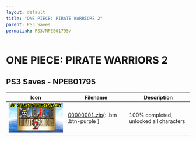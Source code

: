 ```yaml
---
layout: default
title: "ONE PIECE: PIRATE WARRIORS 2"
parent: PS3 Saves
permalink: PS3/NPEB01795/
---
```

# ONE PIECE: PIRATE WARRIORS 2

## PS3 Saves - NPEB01795

| Icon | Filename | Description |
|------|----------|-------------|
| ![ONE PIECE: PIRATE WARRIORS 2](ICON0.PNG) | [00000001.zip](00000001.zip){: .btn .btn-purple } | 100% completed, unlocked all characters |
